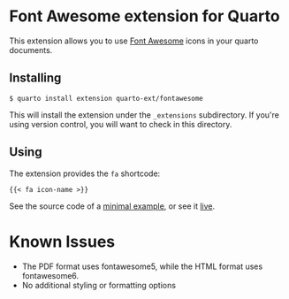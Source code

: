 # Font Awesome extension for Quarto

This extension allows you to use [Font Awesome](https://fontawesome.com/) icons in your quarto documents. 

## Installing

```
$ quarto install extension quarto-ext/fontawesome
```

This will install the extension under the `_extensions` subdirectory.
If you're using version control, you will want to check in this directory.

## Using

The extension provides the `fa` shortcode:

```
{{< fa icon-name >}}
```

See the source code of a [minimal example](index.qmd), or see it [live](https://quarto-ext.github.io/fontawesome/).

# Known Issues

* The PDF format uses fontawesome5, while the HTML format uses fontawesome6.
* No additional styling or formatting options
